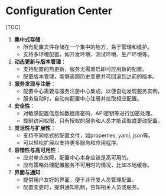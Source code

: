 # Configuration Center

[TOC]

1. **集中式存储**：
   - 所有配置文件存储在一个集中的地方，易于管理和维护。
   - 支持多环境配置，如开发环境、测试环境、生产环境等。
2. **动态更新与版本管理**：
   - 支持配置的热更新，服务无需重启即可应用新的配置。
   - 配置版本管理，能够追踪历史变更并可回滚到之前的版本。
3. **服务发现与注册**：
   - 配置中心需要与服务注册中心集成，以便自动发现服务实例。
   - 服务启动时，自动向配置中心注册并拉取相应配置。
4. **安全性**：
   - 对敏感配置信息如数据库密码、API密钥等进行加密处理。
   - 控制访问权限，只有授权的服务和人员才能读取或更改配置。
5. **灵活性与扩展性**：
   - 支持不同格式的配置文件，如properties, yaml, json等。
   - 可以轻松扩展以支持更多服务和应用程序。
6. **容错性与高可用性**：
   - 应对单点故障，配置中心本身应该是高可用的。
   - 应有策略处理配置服务不可用时的情况，比如本地缓存。
7. **界面与通知**：
   - 提供用户友好的界面，便于非开发人员管理配置。
   - 配置变更时，提供通知机制，告知相关人员或服务。



